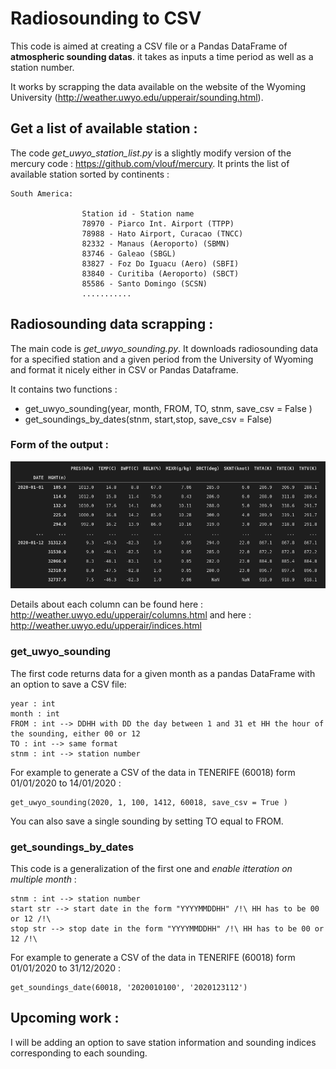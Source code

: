 # Radiosounding to CSV

This code is aimed at creating a CSV file or a Pandas DataFrame of **atmospheric sounding datas**. it takes as inputs a time period as well as a station number. 

It works by scrapping the data available on the website of the Wyoming University (http://weather.uwyo.edu/upperair/sounding.html). 

## Get a list of available station : 

The code *get_uwyo_station_list.py* is a slightly modify version of the mercury code : https://github.com/vlouf/mercury. It prints the list of available station sorted by continents : 
```
South America:

                Station id - Station name
                78970 - Piarco Int. Airport (TTPP)
                78988 - Hato Airport, Curacao (TNCC)
                82332 - Manaus (Aeroporto) (SBMN)
                83746 - Galeao (SBGL)
                83827 - Foz Do Iguacu (Aero) (SBFI)
                83840 - Curitiba (Aeroporto) (SBCT)
                85586 - Santo Domingo (SCSN)
                ...........
```
## Radiosounding data scrapping : 

The main code is *get_uwyo_sounding.py*. It downloads radiosounding data for a specified station and a given period from the University of Wyoming and format it nicely either in CSV or Pandas Dataframe. 

It contains two functions : 
* get_uwyo_sounding(year, month, FROM, TO, stnm, save_csv = False )
* get_soundings_by_dates(stnm, start,stop, save_csv = False)


### Form of the output : 

![alt text](https://github.com/eklz/radiosounding_to_csv/blob/master/output.png)

Details about each column can be found here : http://weather.uwyo.edu/upperair/columns.html and here : http://weather.uwyo.edu/upperair/indices.html

### get_uwyo_sounding
The first code returns data for a given month as a pandas DataFrame with an option to save a CSV file:
```
year : int
month : int
FROM : int --> DDHH with DD the day between 1 and 31 et HH the hour of the sounding, either 00 or 12
TO : int --> same format
stnm : int --> station number
```
For example to generate a CSV of the data in TENERIFE (60018) form 01/01/2020 to 14/01/2020 : 
```
get_uwyo_sounding(2020, 1, 100, 1412, 60018, save_csv = True )
```
You can also save a single sounding by setting TO equal to FROM. 

### get_soundings_by_dates

This code is a generalization of the first one and *enable itteration on multiple month* : 
```
stnm : int --> station number
start str --> start date in the form "YYYYMMDDHH" /!\ HH has to be 00 or 12 /!\
stop str --> stop date in the form "YYYYMMDDHH" /!\ HH has to be 00 or 12 /!\
```
For example to generate a CSV of the data in TENERIFE (60018) form 01/01/2020 to 31/12/2020 : 
```
get_soundings_date(60018, '2020010100', '2020123112')
```

## Upcoming work : 

I will be adding an option to save station information and sounding indices corresponding to each sounding. 


